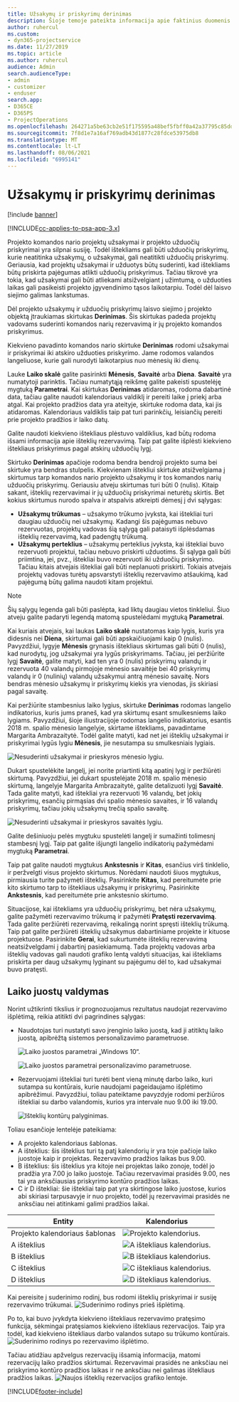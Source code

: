 ```yaml
---
title: Užsakymų ir priskyrimų derinimas
description: Šioje temoje pateikta informacija apie faktinius duomenis.
author: ruhercul
ms.custom:
- dyn365-projectservice
ms.date: 11/27/2019
ms.topic: article
ms.author: ruhercul
audience: Admin
search.audienceType:
- admin
- customizer
- enduser
search.app:
- D365CE
- D365PS
- ProjectOperations
ms.openlocfilehash: 264271a5be63cb2e51f175595a48bef5fbff0a42a37795c85dd5b4725deec35e
ms.sourcegitcommit: 7f8d1e7a16af769adb43d1877c28fdce53975db8
ms.translationtype: MT
ms.contentlocale: lt-LT
ms.lasthandoff: 08/06/2021
ms.locfileid: "6995141"
---
```

# <a name="reconcile-bookings-and-assignments"></a>Užsakymų ir priskyrimų derinimas

[!include [banner](../includes/psa-now-project-operations.md)]

[!INCLUDE[cc-applies-to-psa-app-3.x](../includes/cc-applies-to-psa-app-3x.md)]

Projekto komandos nario projektų užsakymai ir projekto užduočių priskyrimai yra silpnai susiję. Todėl ištekliams gali būti užduočių priskyrimų, kurie neatitinka užsakymų, o užsakymai, gali neatitikti užduočių priskyrimų. Geriausia, kad projektų užsakymai ir užduotys būtų suderinti, kad ištekliams būtų priskirta pajėgumas atlikti užduočių priskyrimus. Tačiau tikrovė yra tokia, kad užsakymai gali būti atliekami atsižvelgiant į užimtumą, o užduoties laikas gali pasikeisti projekto įgyvendinimo tąsos laikotarpiu. Todėl dėl laisvo siejimo galimas lankstumas.

Dėl projekto užsakymų ir užduočių priskyrimų laisvo siejimo į projekto objektą įtraukiamas skirtukas **Derinimas**. Šis skirtukas padeda projektų vadovams suderinti komandos narių rezervavimą ir jų projekto komandos priskyrimus.

Kiekvieno pavadinto komandos nario skirtuke **Derinimas** rodomi užsakymai ir priskyrimai iki atskiro užduoties priskyrimo. Jame rodomos valandos langeliuose, kurie gali nurodyti laikotarpius nuo mėnesių iki dienų.

Lauke **Laiko skalė** galite pasirinkti **Mėnesis**, **Savaitė** arba **Diena**. **Savaitė** yra numatytoji parinktis. Tačiau numatytąją reikšmę galite pakeisti spustelėję mygtuką **Parametrai**. Kai skirtukas **Derinimas** atidaromas, rodoma dabartinė data, tačiau galite naudoti kalendoriaus valdiklį ir pereiti laike į priekį arba atgal. Kai projekto pradžios data yra ateityje, skirtuke rodoma data, kai jis atidaromas. Kalendoriaus valdiklis taip pat turi parinkčių, leisiančių pereiti prie projekto pradžios ir laiko datų.

Galite naudoti kiekvieno ištekliaus plėstuvo valdiklius, kad būtų rodoma išsami informacija apie išteklių rezervavimą. Taip pat galite išplėsti kiekvieno ištekliaus priskyrimus pagal atskirų užduočių lygį.

Skirtuko **Derinimas** apačioje rodoma bendra bendroji projekto suma bei skirtuke yra bendras stulpelis. Kiekvienam ištekliui skirtuke atsižvelgiama į skirtumus tarp komandos nario projekto užsakymų ir tos komandos narių užduočių priskyrimų. Geriausiu atveju skirtumas turi būti 0 (nulis). Kitaip sakant, išteklių rezervavimai ir jų užduočių priskyrimai neturėtų skirtis. Bet kokius skirtumus nurodo spalva ir atspalvis atkreipti dėmesį į dvi sąlygas:

- **Užsakymų trūkumas** – užsakymo trūkumo įvyksta, kai ištekliai turi daugiau užduočių nei užsakymų. Kadangi šis pajėgumas nebuvo rezervuotas, projektų vadovas šią sąlygą gali pataisyti išplėsdamas išteklių rezervavimą, kad padengtų trūkumą.
- **Užsakymų perteklius** – užsakymų perteklius įvyksta, kai ištekliai buvo rezervuoti projektui, tačiau nebuvo priskirti užduotims. Ši sąlyga gali būti priimtina, jei, pvz., ištekliai buvo rezervuoti iki užduočių priskyrimo. Tačiau kitais atvejais ištekliai gali būti neplanuoti priskirti. Tokiais atvejais projektų vadovas turėtų apsvarstyti išteklių rezervavimo atšaukimą, kad pajėgumą būtų galima naudoti kitam projektui.

> [!NOTE]
> Šių sąlygų legenda gali būti paslėpta, kad liktų daugiau vietos tinkleliui. Šiuo atveju galite padaryti legendą matomą spustelėdami mygtuką **Parametrai**.

Kai kuriais atvejais, kai laukas **Laiko skalė** nustatomas kaip lygis, kuris yra didesnis nei **Diena**, skirtumai gali būti apskaičiuojami kaip 0 (nulis). Pavyzdžiui, lygyje **Mėnesis** grynasis ištekliaus skirtumas gali būti 0 (nulis), kad nurodytų, jog užsakymai yra lygūs priskyrimams. Tačiau, jei peržiūrite lygį **Savaitė**, galite matyti, kad ten yra 0 (nulis) priskyrimų valandų ir rezervuota 40 valandų pirmojoje mėnesio savaitėje bei 40 priskyrimų valandų ir 0 (nulinių) valandų užsakymui antrą mėnesio savaitę. Nors bendras mėnesio užsakymų ir priskyrimų kiekis yra vienodas, jis skiriasi pagal savaitę.

Kai peržiūrite stambesnius laiko lygius, skirtuke **Derinimas** rodomas langelio indikatorius, kuris jums praneš, kad yra skirtumų esant smulkesniems laiko lygiams. Pavyzdžiui, šioje iliustracijoje rodomas langelio indikatorius, esantis 2018 m. spalio mėnesio langelyje, skirtame ištekliams, pavadintame Margarita Ambrazaitytė. Todėl galite matyti, kad net jei išteklių užsakymai ir priskyrimai lygūs lygiu **Mėnesis**, jie nesutampa su smulkesniais lygiais.

![Nesuderinti užsakymai ir prieskyros mėnesio lygiu.](media/reconcile-assignments-01.JPG)

Dukart spustelėkite langelį, jei norite priartinti kitą apatinį lygį ir peržiūrėti skirtumą. Pavyzdžiui, jei dukart spustelėjate 2018 m. spalio mėnesio skirtumą, langelyje Margarita Ambrazaitytė, galite detalizuoti lygį **Savaitė**. Tada galite matyti, kad ištekliai yra rezervuoti 16 valandų, bet jokių priskyrimų, esančių pirmąsias dvi spalio mėnesio savaites, ir 16 valandų priskyrimų, tačiau jokių užsakymų trečią spalio savaitę.

![Nesuderinti užsakymai ir prieskyros savaitės lygiu.](media/reconcile-assignments-02.JPG)

Galite dešiniuoju pelės mygtuku spustelėti langelį ir sumažinti tolimesnį stambesnį lygį. Taip pat galite išjungti langelio indikatorių pažymėdami mygtuką **Parametrai**. 

Taip pat galite naudoti mygtukus **Ankstesnis** ir **Kitas**, esančius virš tinklelio, ir peržvelgti visus projekto skirtumus. Norėdami naudoti šiuos mygtukus, pirmiausia turite pažymėti išteklių. Pasirinkite **Kitas**, kad pereitumėte prie kito skirtumo tarp to ištekliaus užsakymų ir priskyrimų. Pasirinkite **Ankstesnis**, kad pereitumėte prie ankstesnio skirtumo.

Situacijose, kai ištekliams yra užduočių priskyrimų, bet nėra užsakymų, galite pažymėti rezervavimo trūkumą ir pažymėti **Pratęsti rezervavimą**. Tada galite peržiūrėti rezervavimą, reikalingą norint spręsti išteklių trūkumą. Taip pat galite peržiūrėti išteklių užsakymus dabartiniame projekte ir kituose projektuose. Pasirinkite **Gerai**, kad sukurtumėte išteklių rezervavimą neatsižvelgdami į dabartinį pasiekiamumą. Tada projektų vadovas arba išteklių vadovas gali naudoti grafiko lentą valdyti situacijas, kai ištekliams priskirta per daug užsakymų lyginant su pajėgumu dėl to, kad užsakymai buvo pratęsti.

## <a name="managing-with-time-zones"></a>Laiko juostų valdymas
Norint užtikrinti tikslius ir prognozuojamus rezultatus naudojat rezervavimo išplėtimą, reikia atitikti dvi pagrindines sąlygas:  

- Naudotojas turi nustatyti savo įrenginio laiko juostą, kad ji atitiktų laiko juostą, apibrėžtą sistemos personalizavimo parametruose.
 
  ![Laiko juostos parametrai „Windows 10“.](media/reconcile-assignments-03.png)

  ![Laiko juostos parametrai personalizavimo parametruose.](media/reconcile-assignments-04.png)
 
- Rezervuojami ištekliai turi turėti bent vieną minutę darbo laiko, kuri sutampa su kontūrais, kurie naudojami pageidaujamo išplėtimo apibrėžimui. Pavyzdžiui, toliau pateiktame pavyzdyje rodomi peržiūros ištekliai su darbo valandomis, kurios yra intervale nuo 9.00 iki 19.00. 

  ![Išteklių kontūrų palyginimas.](media/reconcile-assignments-05.png)

Toliau esančioje lentelėje pateikiama:

- A projekto kalendoriaus šablonas.
- A išteklius: šis išteklius turi tą patį kalendorių ir yra toje pačioje laiko juostoje kaip ir projektas. Rezervavimo pradžios laikas bus 9.00.
- B išteklius: šis išteklius yra kitoje nei projektas laiko zonoje, todėl jo pradžia yra 7.00 jo laiko juostoje. Tačiau rezervavimai prasidės 9.00, nes tai yra anksčiausias priskyrimo kontūro pradžios laikas.
- C ir D ištekliai: šie ištekliai taip pat yra skirtingose laiko juostose, kurios abi skiriasi tarpusavyje ir nuo projekto, todėl jų rezervavimai prasidės ne anksčiau nei atitinkami galimi pradžios laikai.

|Entity  |Kalendorius  |
|-|-|
|Projekto kalendoriaus šablonas   | ![Projekto kalendorius.](media/reconcile-assignments-06.png) |
|A išteklius  | ![A ištekliaus kalendorius.](media/reconcile-assignments-06.png) |
|B išteklius  |  ![B ištekliaus kalendorius.](media/reconcile-assignments-07.png) |
|C išteklius  |  ![C ištekliaus kalendorius.](media/reconcile-assignments-08.png) |
|D išteklius  | ![D ištekliaus kalendorius.](media/reconcile-assignments-09.png)  |
 
Kai pereisite į suderinimo rodinį, bus rodomi išteklių priskyrimai ir susiję rezervavimo trūkumai.
 ![Suderinimo rodinys prieš išplėtimą.](media/reconcile-assignments-10.png)

Po to, kai buvo įvykdyta kiekvieno ištekliaus rezervavimo pratęsimo funkcija, sėkmingai pratęsiamos kiekvieno ištekliaus rezervacijos. Taip yra todėl, kad kiekvieno ištekliaus darbo valandos sutapo su trūkumo kontūrais.
 ![Suderinimo rodinys po rezervavimo išplėtimo.](media/reconcile-assignments-11.png) 

Tačiau atidžiau apžvelgus rezervacijų išsamią informacija, matomi rezervacijų laiko pradžios skirtumai. Rezervavimai prasidės ne anksčiau nei priskyrimo kontūro pradžios laikas ir ne anksčiau nei galimas ištekliaus pradžios laikas.
 ![Naujos išteklių rezervacijos grafiko lentoje.](media/reconcile-assignments-12.png)


[!INCLUDE[footer-include](../includes/footer-banner.md)]